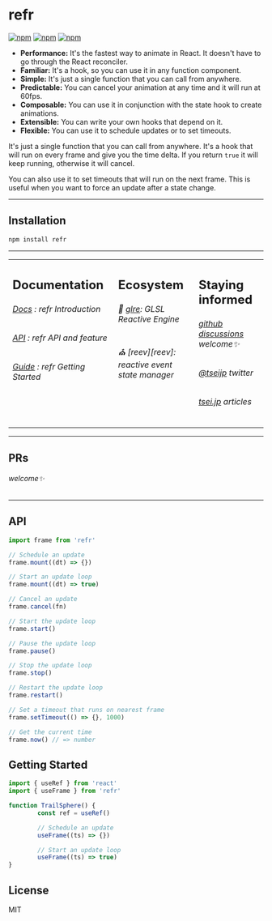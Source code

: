 # refr

[![npm](https://img.shields.io/npm/v/refr.svg)](https://www.npmjs.com/package/refr)
[![npm](https://img.shields.io/npm/dm/refr.svg)](https://www.npmjs.com/package/refr)
[![npm](https://img.shields.io/npm/l/refr.svg)](https://www.npmjs.com/package/refr)

- **Performance:** It's the fastest way to animate in React. It doesn't have to go through the React reconciler.
- **Familiar:** It's a hook, so you can use it in any function component.
- **Simple:** It's just a single function that you can call from anywhere.
- **Predictable:** You can cancel your animation at any time and it will run at 60fps.
- **Composable:** You can use it in conjunction with the state hook to create animations.
- **Extensible:** You can write your own hooks that depend on it.
- **Flexible:** You can use it to schedule updates or to set timeouts.

It's just a single function that you can call from anywhere. It's a hook that will run on every frame and give you the time delta. If you return `true` it will keep running, otherwise it will cancel.

You can also use it to set timeouts that will run on the next frame. This is useful when you want to force an update after a state change.

---

## Installation

```ruby
npm install refr
```

---

<table>
<td width="1000px" valign="top">

## Documentation

###### [Docs][docs] : refr Introduction

###### [API][api] : refr API and feature

###### [Guide][guide] : refr Getting Started

[docs]: https://refr.tsei.jp/docs
[api]: https://refr.tsei.jp/api
[guide]: https://refr.tsei.jp/guide

</td>
<td width="1000px" valign="top">

## Ecosystem

###### 🌇 [glre][glre]: GLSL Reactive Engine

###### ⛪️ [reev][reev]: reactive event state manager

[glre]: https://github.com/tseijp/refr
[refr]: https://github.com/tseijp/refr

</td>
<td width="1000px" valign="top">

## Staying informed

###### [github discussions][github] welcome✨

###### [@tseijp][twitter] twitter

###### [tsei.jp][articles] articles

[github]: https://github.com/tseijp/refr/discussions
[twitter]: https://twitter.com/tseijp
[articles]: https://tsei.jp/articles

</td>
</table>

---

## PRs

###### welcome✨

---

## API

```ts
import frame from 'refr'

// Schedule an update
frame.mount((dt) => {})

// Start an update loop
frame.mount((dt) => true)

// Cancel an update
frame.cancel(fn)

// Start the update loop
frame.start()

// Pause the update loop
frame.pause()

// Stop the update loop
frame.stop()

// Restart the update loop
frame.restart()

// Set a timeout that runs on nearest frame
frame.setTimeout(() => {}, 1000)

// Get the current time
frame.now() // => number
```

## Getting Started

```ts
import { useRef } from 'react'
import { useFrame } from 'refr'

function TrailSphere() {
        const ref = useRef()

        // Schedule an update
        useFrame((ts) => {})

        // Start an update loop
        useFrame((ts) => true)
}
```

## License

MIT
